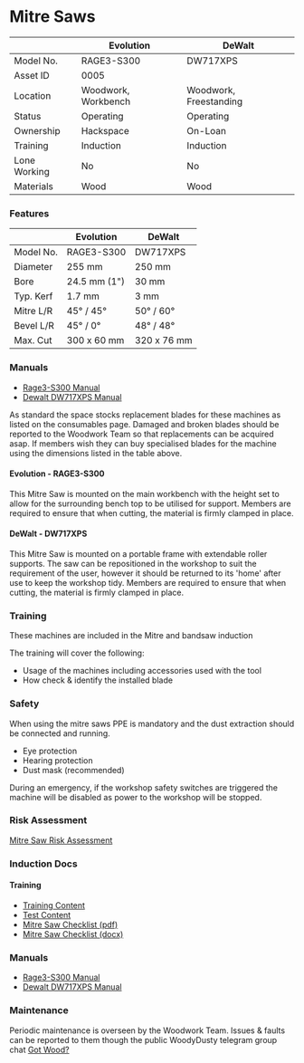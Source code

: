 Mitre Saws
==========

|              | Evolution           | DeWalt                 |
|--------------|---------------------|------------------------|
| Model No.    | RAGE3-S300          | DW717XPS               |
| Asset ID     | 0005                |                        |
| Location     | Woodwork, Workbench | Woodwork, Freestanding |
| Status       | Operating           | Operating              |
| Ownership    | Hackspace           | On-Loan                |
| Training     | Induction           | Induction              |
| Lone Working | No                  | No                     |
| Materials    | Wood                | Wood                   |

### Features

|           | Evolution         | DeWalt            |
|-----------|-------------------|-------------------|
| Model No. | RAGE3-S300        | DW717XPS          |
| Diameter  | 255 mm            | 250 mm            |
| Bore      | 24.5 mm (1")      | 30 mm             |
| Typ. Kerf | 1.7 mm            | 3 mm              |
| Mitre L/R | 45&deg; / 45&deg; | 50&deg; / 60&deg; |
| Bevel L/R | 45&deg; / 0&deg;  | 48&deg; / 48&deg; |
| Max. Cut  | 300 x 60 mm       | 320 x 76 mm       |

### Manuals

-	[Rage3-S300 Manual](../../../instruction_manuals/evolutionmitresaw.pdf)
-	[Dewalt DW717XPS Manual](../../../instruction_manuals/dewaltmitresaw.pdf)

As standard the space stocks replacement blades for these machines as listed on the consumables page. Damaged and broken blades should be reported to the Woodwork Team so that replacements can be acquired asap. If members wish they can buy specialised blades for the machine using the dimensions listed in the table above.

#### Evolution - RAGE3-S300

This Mitre Saw is mounted on the main workbench with the height set to allow for the surrounding bench top to be utilised for support. Members are required to ensure that when cutting, the material is firmly clamped in place.

#### DeWalt - DW717XPS

This Mitre Saw is mounted on a portable frame with extendable roller supports. The saw can be repositioned in the workshop to suit the requirement of the user, however it should be returned to its 'home' after use to keep the workshop tidy. Members are required to ensure that when cutting, the material is firmly clamped in place.

### Training

These machines are included in the Mitre and bandsaw induction

The training will cover the following:

-	Usage of the machines including accessories used with the tool
-	How check & identify the installed blade

### Safety

When using the mitre saws PPE is mandatory and the dust extraction should be connected and running.

-	Eye protection
-	Hearing protection
-	Dust mask (recommended)

During an emergency, if the workshop safety switches are triggered the machine will be disabled as power to the workshop will be stopped.

### Risk Assessment

[Mitre Saw Risk Assessment](https://docs.google.com/document/d/1hz-QQyRN5IDYSb1ZQf2hbaZ7sfdufF3-600ZcDYxIJI/edit?usp=sharing)

### Induction Docs

#### Training

-	[Training Content](../Training/MitreSaw.md)
-	[Test Content](../Training/MitreSaw.md)
-	[Mitre Saw Checklist (pdf)](../Inductions/MitreSaw.pdf)
-	[Mitre Saw Checklist (docx)](../Inductions/MitreSaw.docx)

### Manuals

-	[Rage3-S300 Manual](../../../instruction_manuals/evolutionmitresaw.pdf)
-	[Dewalt DW717XPS Manual](../../../instruction_manuals/dewaltmitresaw.pdf)

### Maintenance

Periodic maintenance is overseen by the Woodwork Team. Issues & faults can be reported to them though the public WoodyDusty telegram group chat [Got Wood?](http://protect-mylinks.com/decrypt?i=d354121e2215720)
